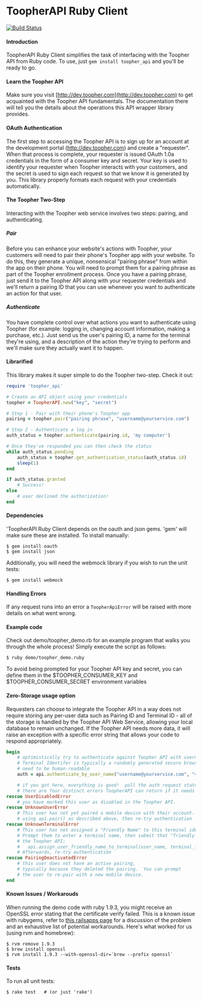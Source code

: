 # ToopherAPI Ruby Client

[![Build Status](https://travis-ci.org/toopher/toopher-ruby.png?branch=master)](https://travis-ci.org/toopher/toopher-ruby)

#### Introduction
ToopherAPI Ruby Client simplifies the task of interfacing with the Toopher API from Ruby code.  To use, just `gem install toopher_api` and you'll be ready to go.

#### Learn the Toopher API
Make sure you visit [http://dev.toopher.com](http://dev.toopher.com) to get acquainted with the Toopher API fundamentals.  The documentation there will tell you the details about the operations this API wrapper library provides.

#### OAuth Authentication

The first step to accessing the Toopher API is to sign up for an account at the development portal (http://dev.toopher.com) and create a "requester". When that process is complete, your requester is issued OAuth 1.0a credentials in the form of a consumer key and secret. Your key is used to identify your requester when Toopher interacts with your customers, and the secret is used to sign each request so that we know it is generated by you.  This library properly formats each request with your credentials automatically.

#### The Toopher Two-Step
Interacting with the Toopher web service involves two steps: pairing, and authenticating.

##### Pair
Before you can enhance your website's actions with Toopher, your customers will need to pair their phone's Toopher app with your website.  To do this, they generate a unique, nonsensical "pairing phrase" from within the app on their phone.  You will need to prompt them for a pairing phrase as part of the Toopher enrollment process.  Once you have a pairing phrase, just send it to the Toopher API along with your requester credentials and we'll return a pairing ID that you can use whenever you want to authenticate an action for that user.

##### Authenticate
You have complete control over what actions you want to authenticate using Toopher (for example: logging in, changing account information, making a purchase, etc.).  Just send us the user's pairing ID, a name for the terminal they're using, and a description of the action they're trying to perform and we'll make sure they actually want it to happen.

#### Librarified
This library makes it super simple to do the Toopher two-step.  Check it out:

```ruby
require 'toopher_api'

# Create an API object using your credentials
toopher = ToopherAPI.new("key", "secret")

# Step 1 - Pair with their phone's Toopher app
pairing = toopher.pair("pairing phrase", "username@yourservice.com")

# Step 2 - Authenticate a log in
auth_status = toopher.authenticate(pairing.id, 'my computer')

# Once they've responded you can then check the status
while auth_status.pending
    auth_status = toopher.get_authentication_status(auth_status.id)
    sleep(1)
end

if auth_status.granted
    # Success!
else
    # user declined the authorization!
end
```

#### Dependencies
'ToopherAPI Ruby Client depends on the oauth and json gems.  'gem' will make sure these are installed.  To install manually:
```shell
$ gem install oauth
$ gem install json
```
Additionally, you will need the webmock library if you wish to run the unit tests:
```shell
$ gem install webmock
```
#### Handling Errors
If any request runs into an error a `ToopherApiError` will be raised with more details on what went wrong.

#### Example code
Check out demo/toopher_demo.rb for an example program that walks you through the whole process!  Simply execute the script as follows:
```shell
$ ruby demo/toopher_demo.ruby
```
To avoid being prompted for your Toopher API key and secret, you can define them in the $TOOPHER_CONSUMER_KEY and $TOOPHER_CONSUMER_SECRET environment variables

#### Zero-Storage usage option
Requesters can choose to integrate the Toopher API in a way does not require storing any per-user data such as Pairing ID and Terminal ID - all of the storage
is handled by the Toopher API Web Service, allowing your local database to remain unchanged.  If the Toopher API needs more data, it will raise an exception with a specific
error string that allows your code to respond appropriately.

```ruby
begin
    # optimistically try to authenticate against Toopher API with username and a Terminal Identifier
    # Terminal Identifer is typically a randomly generated secure browser cookie.  It does not
    # need to be human-readable
    auth = api.authenticate_by_user_name("username@yourservice.com", "<terminal identifier>")

    # if you got here, everything is good!  poll the auth request status as described above
    # there are four distinct errors ToopherAPI can return if it needs more data
rescue UserDisabledError
    # you have marked this user as disabled in the Toopher API.
rescue UnknownUserError
    # This user has not yet paired a mobile device with their account.  Pair them
    # using api.pair() as described above, then re-try authentication
rescue UnknownTerminalError
    # This user has not assigned a "Friendly Name" to this terminal identifier.
    # Prompt them to enter a terminal name, then submit that "friendly name" to
    # the Toopher API:
    #   api.assign_user_friendly_name_to_terminal(user_name, terminal_friendly_name, terminal_identifier)
    # Afterwards, re-try authentication
rescue PairingDeactivatedError
    # this user does not have an active pairing,
    # typically because they deleted the pairing.  You can prompt
    # the user to re-pair with a new mobile device.
end
```

#### Known Issues / Workarouds
When running the demo code with ruby 1.9.3, you might receive an OpenSSL error stating that the certificate verify failed.  This is a known issue with rubygems, refer to [this railsapps page](http://railsapps.github.com/openssl-certificate-verify-failed.html) for a discussion of the problem and an exhaustive list of potential workarounds.  Here's what worked for us (using rvm and homebrew):
```shell
$ rvm remove 1.9.3
$ brew install openssl
$ rvm install 1.9.3 --with-openssl-dir=`brew --prefix openssl`
```

#### Tests
To run all unit tests:
```shell
$ rake test   # (or just 'rake')
```

